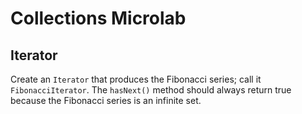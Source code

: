 # Collections Microlab

## Iterator

Create an `Iterator` that produces the Fibonacci series; call it `FibonacciIterator`. The `hasNext()` method should always return true because the Fibonacci series is an infinite set.

